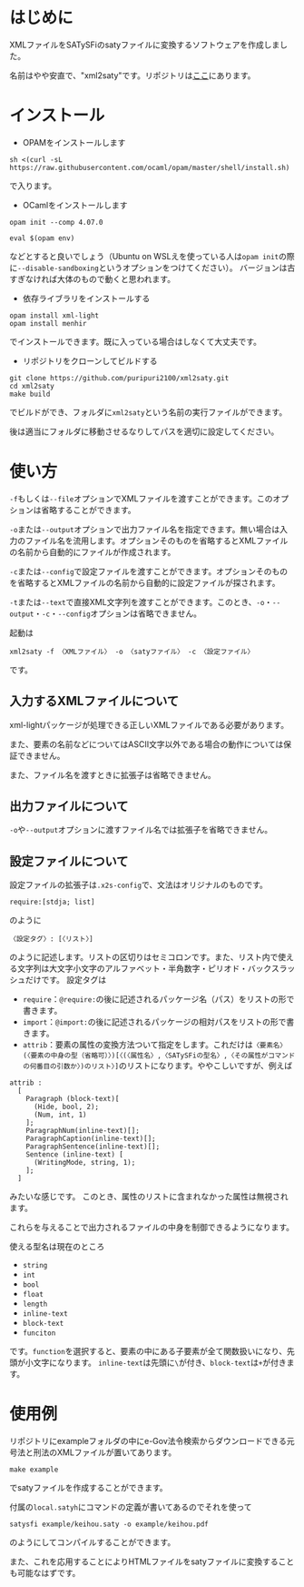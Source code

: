 
# はじめに

XMLファイルをSATySFiのsatyファイルに変換するソフトウェアを作成しました。

名前はやや安直で、"xml2saty"です。リポジトリは[ここ](https://github.com/puripuri2100/xml2saty)にあります。

# インストール

- OPAMをインストールします
```
sh <(curl -sL https://raw.githubusercontent.com/ocaml/opam/master/shell/install.sh)
```
で入ります。
- OCamlをインストールします
```
opam init --comp 4.07.0

eval $(opam env)
```
などとすると良いでしょう（Ubuntu on WSLえを使っている人は`opam init`の際に`--disable-sandboxing`というオプションをつけてください）。
バージョンは古すぎなければ大体のもので動くと思われます。
- 依存ライブラリをインストールする
```
opam install xml-light
opam install menhir
```
でインストールできます。既に入っている場合はしなくて大丈夫です。
- リポジトリをクローンしてビルドする
```
git clone https://github.com/puripuri2100/xml2saty.git
cd xml2saty
make build
```
でビルドができ、フォルダに`xml2saty`という名前の実行ファイルができます。

後は適当にフォルダに移動させるなりしてパスを適切に設定してください。

# 使い方

`-f`もしくは`--file`オプションでXMLファイルを渡すことができます。このオプションは省略することができます。

`-o`または`--output`オプションで出力ファイル名を指定できます。無い場合は入力のファイル名を流用します。オプションそのものを省略するとXMLファイルの名前から自動的にファイルが作成されます。

`-c`または`--config`で設定ファイルを渡すことができます。オプションそのものを省略するとXMLファイルの名前から自動的に設定ファイルが探されます。

`-t`または`--text`で直接XML文字列を渡すことができます。このとき、`-o`・`--output`・`-c`・`--config`オプションは省略できません。

起動は

```
xml2saty -f 〈XMLファイル〉 -o 〈satyファイル〉 -c 〈設定ファイル〉
```

です。

## 入力するXMLファイルについて

xml-lightパッケージが処理できる正しいXMLファイルである必要があります。

また、要素の名前などについてはASCII文字以外である場合の動作については保証できません。

また、ファイル名を渡すときに拡張子は省略できません。

## 出力ファイルについて

`-o`や`--output`オプションに渡すファイル名では拡張子を省略できません。

## 設定ファイルについて

設定ファイルの拡張子は`.x2s-config`で、文法はオリジナルのものです。

```
require:[stdja; list]
```

のように

```
〈設定タグ〉: [〈リスト〉]
```

のように記述します。リストの区切りはセミコロンです。また、リスト内で使える文字列は大文字小文字のアルファベット・半角数字・ピリオド・バックスラッシュだけです。
設定タグは

- `require`：`@require:`の後に記述されるパッケージ名（パス）をリストの形で書きます。
- `import`：`@import:`の後に記述されるパッケージの相対パスをリストの形で書きます。
- `attrib`：要素の属性の変換方法ついて指定をします。これだけは`〈要素名〉(〈要素の中身の型（省略可）〉)[〈(〈属性名〉,〈SATySFiの型名〉,〈その属性がコマンドの何番目の引数か〉)のリスト〉]`のリストになります。ややこしいですが、例えば
```
attrib :
  [
    Paragraph (block-text)[
      (Hide, bool, 2);
      (Num, int, 1)
    ];
    ParagraphNum(inline-text)[];
    ParagraphCaption(inline-text)[];
    ParagraphSentence(inline-text)[];
    Sentence (inline-text) [
      (WritingMode, string, 1);
    ];
  ]
```
みたいな感じです。
このとき、属性のリストに含まれなかった属性は無視されます。

これらを与えることで出力されるファイルの中身を制御できるようになります。


使える型名は現在のところ

- `string`
- `int`
- `bool`
- `float`
- `length`
- `inline-text`
- `block-text`
- `funciton`

です。`function`を選択すると、要素の中にある子要素が全て関数扱いになり、先頭が小文字になります。
`inline-text`は先頭に`\`が付き、`block-text`は`+`が付きます。





# 使用例

リポジトリにexampleフォルダの中にe-Gov法令検索からダウンロードできる元号法と刑法のXMLファイルが置いてあります。

```
make example
```

でsatyファイルを作成することができます。

付属の`local.satyh`にコマンドの定義が書いてあるのでそれを使って
```
satysfi example/keihou.saty -o example/keihou.pdf
```
のようにしてコンパイルすることができます。

また、これを応用することによりHTMLファイルをsatyファイルに変換することも可能なはずです。